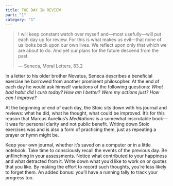 ```yaml
---
title: THE DAY IN REVIEW
part: "1"
category: "1"
---
```


> I will keep constant watch over myself and—most usefully—will put each day up for review. For this is what makes us evil—that none of us looks back upon our own lives. We reflect upon only that which we are about to do. And yet our plans for the future descend from the past.
>
> — Seneca, Moral Letters, 83.2

In a letter to his older brother Novatus, Seneca describes a beneficial exercise he borrowed from another prominent philosopher. At the end of each day he would ask himself variations of the following questions: _What bad habit did I curb today? How am I better? Were my actions just? How can I improve?_

At the beginning or end of each day, the Stoic sits down with his journal and reviews: what he did, what he thought, what could be improved. It’s for this reason that Marcus Aurelius’s _Meditations_ is a somewhat inscrutable book—it was for personal clarity and not public benefit. Writing down Stoic exercises was and is also a form of practicing them, just as repeating a prayer or hymn might be.

Keep your own journal, whether it’s saved on a computer or in a little notebook. Take time to consciously recall the events of the previous day. Be unflinching in your assessments. Notice what contributed to your happiness and what detracted from it. Write down what you’d like to work on or quotes that you like. By making the effort to record such thoughts, you’re less likely to forget them. An added bonus: you’ll have a running tally to track your progress too.
